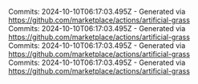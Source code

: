 Commits: 2024-10-10T06:17:03.495Z - Generated via https://github.com/marketplace/actions/artificial-grass
<br>
Commits: 2024-10-10T06:17:03.495Z - Generated via https://github.com/marketplace/actions/artificial-grass
<br>
Commits: 2024-10-10T06:17:03.495Z - Generated via https://github.com/marketplace/actions/artificial-grass
<br>
Commits: 2024-10-10T06:17:03.495Z - Generated via https://github.com/marketplace/actions/artificial-grass
<br>
